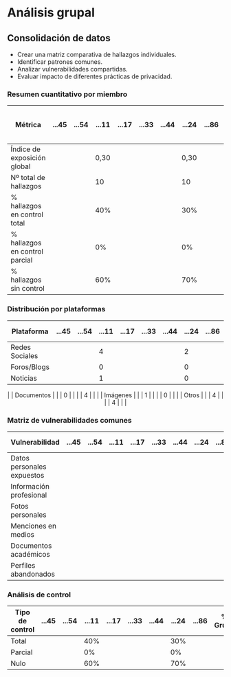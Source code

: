 

# Análisis grupal

## Consolidación de datos

- Crear una matriz comparativa de hallazgos individuales.
- Identificar patrones comunes.
- Analizar vulnerabilidades compartidas.
- Evaluar impacto de diferentes prácticas de privacidad.

### Resumen cuantitativo por miembro

<div align=center>

| Métrica                        | ...45 | ...54 | ...11 | ...17 | ...33 | ...44 | ...24 | ...86 | Patrón grupal<br>(Media y desviación) |
|--------------------------------|-------|-------|-------|-------|-------|-------|-------|-------|---------------------------------------|
| Índice de exposición global    |       |       | 0,30  |       |       |       | 0,30  |       |                                       |
| Nº total de hallazgos          |       |       | 10    |       |       |       |  10   |       |                                       |
| % hallazgos en control total   |       |       | 40%   |       |       |       | 30%   |       |                                       |
| % hallazgos en control parcial |       |       | 0%    |       |       |       |  0%   |       |                                       |
| % hallazgos sin control        |       |       | 60%   |       |       |       | 70%   |       |                                       |

</div>

### Distribución por plataformas

<div align=center>

| Plataforma       | ...45 | ...54 | ...11 | ...17 | ...33 | ...44 | ...24 | ...86 | Total grupo |
|-----------------|-------|-------|-------|-------|-------|-------|-------|-------|-------------|
| Redes Sociales  |       |       | 4     |       |       |       |    2   |       |             |
| Foros/Blogs     |       |       | 0     |       |       |       |    0   |       |             |
| Noticias        |       |       | 1     |       |       |       |    0   |       |         
|
| Documentos      |       |       | 0     |       |       |       |  4     |       |             |
| Imágenes        |       |       | 1     |       |       |       |  0     |       |             |
| Otros           |       |       | 4     |       |       |       |  4     |       |             |

</div>

### Matriz de vulnerabilidades comunes

<div align=center>

| Vulnerabilidad             | ...45 | ...54 | ...11 | ...17 | ...33 | ...44 | ...24 | ...86 | % Grupo | Riesgo medio |
|----------------------------|-------|-------|-------|-------|-------|-------|-------|-------|---------|--------------|
| Datos personales expuestos |       |       |       |       |       |       |       |       |         |              |
| Información profesional    |       |       |       |       |       |       |       |       |         |              |
| Fotos personales           |       |       |       |       |       |       |       |       |         |              |
| Menciones en medios        |       |       |       |       |       |       |       |       |         |              |
| Documentos académicos      |       |       |       |       |       |       |       |       |         |              |
| Perfiles abandonados       |       |       |       |       |       |       |       |       |         |              |

</div>

### Análisis de control

<div align=center>

| Tipo de control | ...45 | ...54 | ...11 | ...17 | ...33 | ...44 | ...24 | ...86 | % Grupo | Riesgo promedio |
|-----------------|-------|-------|-------|-------|-------|-------|-------|-------|---------|-----------------|
| Total           |       |       | 40%   |       |       |       |   30%    |       |         |                 |
| Parcial         |       |       | 0%    |       |       |       |    0%   |       |         |                 |
| Nulo            |       |       | 60%   |       |       |       |   70%    |       |         |                 |

</div>
